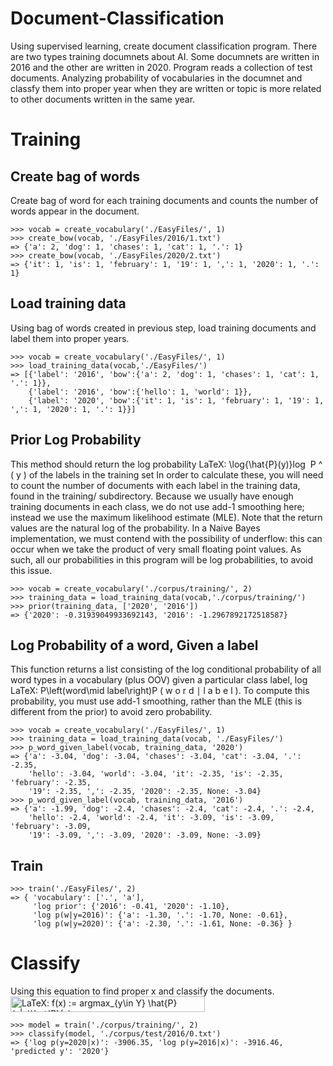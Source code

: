 # Document-Classification
Using supervised learning, create document classification program.
There are two types training documnets about AI. Some documnets are written in 2016 and the other are written in 2020.
Program reads a collection of test documents. 
Analyzing probability of vocabularies in the documnet and classfy them into proper year when they are written or topic is more related to other documents written in the same year.

# Training
## Create bag of words
Create bag of word for each training documents and counts the number of words appear in the document.
```
>>> vocab = create_vocabulary('./EasyFiles/', 1)
>>> create_bow(vocab, './EasyFiles/2016/1.txt')
=> {'a': 2, 'dog': 1, 'chases': 1, 'cat': 1, '.': 1}
>>> create_bow(vocab, './EasyFiles/2020/2.txt')
=> {'it': 1, 'is': 1, 'february': 1, '19': 1, ',': 1, '2020': 1, '.': 1}
```

## Load training data
Using bag of words created in previous step, load training documents and label them into proper years.
```
>>> vocab = create_vocabulary('./EasyFiles/', 1)
>>> load_training_data(vocab,'./EasyFiles/')
=> [{'label': '2016', 'bow':{'a': 2, 'dog': 1, 'chases': 1, 'cat': 1, '.': 1}},
    {'label': '2016', 'bow':{'hello': 1, 'world': 1}},
    {'label': '2020', 'bow':{'it': 1, 'is': 1, 'february': 1, '19': 1, ',': 1, '2020': 1, '.': 1}}]
```

## Prior Log Probability
This method should return the log probability LaTeX: \log{\hat{P}(y)}log ⁡ P ^ ( y ) of the labels in the training set In order to calculate these, you will need to count the number of documents with each label in the training data, found in the training/ subdirectory.
Because we usually have enough training documents in each class, we do not use add-1 smoothing here; instead we use the maximum likelihood estimate (MLE).   Note that the return values are the natural log of the probability. In a Naive Bayes implementation, we must contend with the possibility of underflow: this can occur when we take the product of very small floating point values. As such, all our probabilities in this program will be log probabilities, to avoid this issue.
```
>>> vocab = create_vocabulary('./corpus/training/', 2)
>>> training_data = load_training_data(vocab,'./corpus/training/')
>>> prior(training_data, ['2020', '2016'])
=> {'2020': -0.31939049933692143, '2016': -1.2967892172518587}
```

## Log Probability of a word, Given a label
This function returns a list consisting of the log conditional probability of all word types in a vocabulary (plus OOV) given a particular class label, log LaTeX: P\left(word\mid label\right)P ( w o r d ∣ l a b e l ).   To compute this probability, you must use add-1 smoothing, rather than the MLE (this is different from the prior) to avoid zero probability.
```
>>> vocab = create_vocabulary('./EasyFiles/', 1)
>>> training_data = load_training_data(vocab, './EasyFiles/')
>>> p_word_given_label(vocab, training_data, '2020')
=> {'a': -3.04, 'dog': -3.04, 'chases': -3.04, 'cat': -3.04, '.': -2.35, 
    'hello': -3.04, 'world': -3.04, 'it': -2.35, 'is': -2.35, 'february': -2.35, 
    '19': -2.35, ',': -2.35, '2020': -2.35, None: -3.04}
>>> p_word_given_label(vocab, training_data, '2016')
=> {'a': -1.99, 'dog': -2.4, 'chases': -2.4, 'cat': -2.4, '.': -2.4, 
    'hello': -2.4, 'world': -2.4, 'it': -3.09, 'is': -3.09, 'february': -3.09, 
    '19': -3.09, ',': -3.09, '2020': -3.09, None: -3.09}
```
## Train
```
>>> train('./EasyFiles/', 2)
=> { 'vocabulary': ['.', 'a'], 
     'log prior': {'2016': -0.41, '2020': -1.10}, 
     'log p(w|y=2016)': {'a': -1.30, '.': -1.70, None: -0.61}, 
     'log p(w|y=2020)': {'a': -2.30, '.': -1.61, None: -0.36} }
```


# Classify
Using this equation to find proper x and classify the documents.<br>
<img src="https://bit.ly/3lokLU5" align="center" border="0" alt="LaTeX: f(x) := argmax_{y\in Y} \hat{P}(x|y)\hat{P}(y)" width="311" height="25" />
```
>>> model = train('./corpus/training/', 2)
>>> classify(model, './corpus/test/2016/0.txt')
=> {'log p(y=2020|x)': -3906.35, 'log p(y=2016|x)': -3916.46, 'predicted y': '2020'}
```
